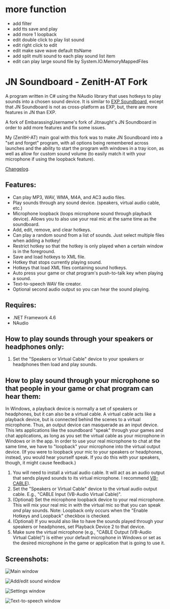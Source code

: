 # more function
* add filter
* add tts save and play
* add more 1 loopback
* edit double click to play list sound
* edit right click to edit
* edit make save wave default ttsName
* add split multi sound to each play sound list item
* edit can play large sound file by System.IO.MemoryMappedFiles

# JN Soundboard - ZenitH-AT Fork
A program written in C# using the NAudio library that uses hotkeys to play sounds into a chosen sound device. It is similar to [EXP Soundboard](https://sourceforge.net/projects/expsoundboard/), except that JN Soundboard is not as cross-platform as EXP, but, there are more features in JN than EXP.

A fork of EmbarassingUsername's fork of Jitnaught's JN Soundboard in order to add more features and fix some issues.

My (ZenitH-AT) main goal with this fork was to make JN Soundboard into a "set and forget" program, with all options being remembered across launches and the ability to start the program with windows in a tray icon, as well as allow for custom sound volume (to easily match it with your microphone if using the loopback feature).

[Changelog](https://github.com/ZenitH-AT/JNSoundboard/blob/master/CHANGELOG.md).

## Features:
* Can play MP3, WAV, WMA, M4A, and AC3 audio files.
* Play sounds through any sound device. (speakers, virtual audio cable, etc.)
* Microphone loopback (loops microphone sound through playback device). Allows you to also use your real mic at the same time as the soundboard.
* Add, edit, remove, and clear hotkeys.
* Can play a random sound from a list of sounds. Just select multiple files when adding a hotkey!
* Restrict hotkey so that the hotkey is only played when a certain window is in the foreground.
* Save and load hotkeys to XML file.
* Hotkey that stops currently playing sound.
* Hotkeys that load XML files containing sound hotkeys.
* Auto press your game or chat program's push-to-talk key when playing a sound.
* Text-to-speech WAV file creator.
* Optional second audio output so you can hear the sound playing.

## Requires:
* .NET Framework 4.6
* NAudio

## How to play sounds through your speakers or headphones only:
1. Set the "Speakers or Virtual Cable" device to your speakers or headphones then load and play sounds.

## How to play sound through your microphone so that people in your game or chat program can hear them:
In Windows, a playback device is normally a set of speakers or headphones, but it can also be a virtual cable. A virtual cable acts like a playback device, but is connected behind the scenes to a virtual microphone. Thus, an output device can masquerade as an input device. This lets applications like the soundboard "speak" through your games and chat applications, as long as you set the virtual cable as your microphone in Windows or in the app. In order to use your real microphone to chat at the same time, we have to "loopback" your microphone into the virtual output device. (If you were to loopback your mic to your speakers or headphones, instead, you would hear yourself speak. If you do this with your speakers, though, it might cause feedback.)

1. You will need to install a virtual audio cable. It will act as an audio output that sends played sounds to its virtual microphone. I recommend [VB-CABLE](https://www.vb-audio.com/Cable/index.htm)).
2. Set the "Speakers or Virtual Cable" device to the virtual audio output cable. E.g., "CABLE Input (VB-Audio Virtual Cable)".
3. (Optional) Set the microphone loopback device to your real microphone. This will mix your real mic in with the virtual mic so that you can speak *and* play sounds. Note: Loopback only occurs when the "Enable Hotkeys and Loopback" checkbox is checked.
4. (Optional) If you would also like to have the sounds played through your speakers or headphones, set Playback Device 2 to that device.
5. Make sure the virtual microphone (e.g., "CABLE Output (VB-Audio Virtual Cable)") is either your default microphone in Windows or set as the desired microphone in the game or application that is going to use it.

## Screenshots: 

![Main window](https://ibb.co/sHksxX2)

![Add/edit sound window](https://ibb.co/3YqPCDD)

![Settings window](https://ibb.co/dbHRkrh)

![Text-to-speech window](https://ibb.co/qr77TFP)

